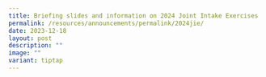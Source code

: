```yaml
---
title: Briefing slides and information on 2024 Joint Intake Exercises
permalink: /resources/announcements/permalink/2024jie/
date: 2023-12-18
layout: post
description: ""
image: ""
variant: tiptap
---
```

